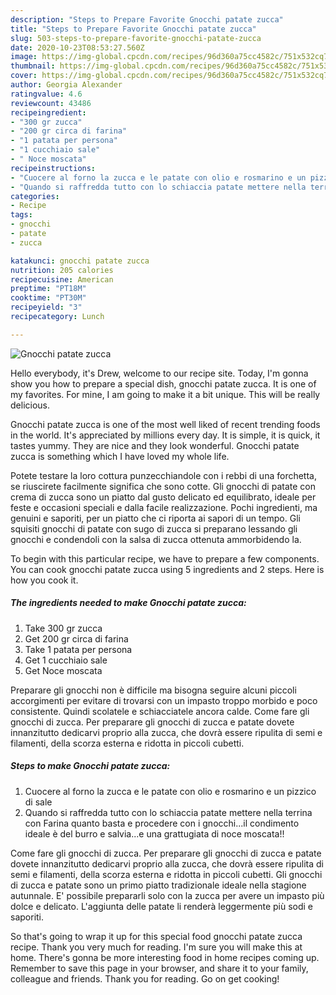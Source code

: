 ```yaml
---
description: "Steps to Prepare Favorite Gnocchi patate zucca"
title: "Steps to Prepare Favorite Gnocchi patate zucca"
slug: 503-steps-to-prepare-favorite-gnocchi-patate-zucca
date: 2020-10-23T08:53:27.560Z
image: https://img-global.cpcdn.com/recipes/96d360a75cc4582c/751x532cq70/gnocchi-patate-zucca-recipe-main-photo.jpg
thumbnail: https://img-global.cpcdn.com/recipes/96d360a75cc4582c/751x532cq70/gnocchi-patate-zucca-recipe-main-photo.jpg
cover: https://img-global.cpcdn.com/recipes/96d360a75cc4582c/751x532cq70/gnocchi-patate-zucca-recipe-main-photo.jpg
author: Georgia Alexander
ratingvalue: 4.6
reviewcount: 43486
recipeingredient:
- "300 gr zucca"
- "200 gr circa di farina"
- "1 patata per persona"
- "1 cucchiaio sale"
- " Noce moscata"
recipeinstructions:
- "Cuocere al forno la zucca e le patate con olio e rosmarino e un pizzico di sale"
- "Quando si raffredda tutto con lo schiaccia patate mettere nella terrina con Farina quanto basta e procedere con i gnocchi...il condimento ideale è del burro e salvia...e una grattugiata di noce moscata!!"
categories:
- Recipe
tags:
- gnocchi
- patate
- zucca

katakunci: gnocchi patate zucca 
nutrition: 205 calories
recipecuisine: American
preptime: "PT18M"
cooktime: "PT30M"
recipeyield: "3"
recipecategory: Lunch

---
```



![Gnocchi patate zucca](https://img-global.cpcdn.com/recipes/96d360a75cc4582c/751x532cq70/gnocchi-patate-zucca-recipe-main-photo.jpg)

Hello everybody, it's Drew, welcome to our recipe site. Today, I'm gonna show you how to prepare a special dish, gnocchi patate zucca. It is one of my favorites. For mine, I am going to make it a bit unique. This will be really delicious.

Gnocchi patate zucca is one of the most well liked of recent trending foods in the world. It's appreciated by millions every day. It is simple, it is quick, it tastes yummy. They are nice and they look wonderful. Gnocchi patate zucca is something which I have loved my whole life.

Potete testare la loro cottura punzecchiandole con i rebbi di una forchetta, se riuscirete facilmente significa che sono cotte. Gli gnocchi di patate con crema di zucca sono un piatto dal gusto delicato ed equilibrato, ideale per feste e occasioni speciali e dalla facile realizzazione. Pochi ingredienti, ma genuini e saporiti, per un piatto che ci riporta ai sapori di un tempo. Gli squisiti gnocchi di patate con sugo di zucca si preparano lessando gli gnocchi e condendoli con la salsa di zucca ottenuta ammorbidendo la.


To begin with this particular recipe, we have to prepare a few components. You can cook gnocchi patate zucca using 5 ingredients and 2 steps. Here is how you cook it.

<!--inarticleads1-->

##### The ingredients needed to make Gnocchi patate zucca:

1. Take 300 gr zucca
1. Get 200 gr circa di farina
1. Take 1 patata per persona
1. Get 1 cucchiaio sale
1. Get  Noce moscata


Preparare gli gnocchi non è difficile ma bisogna seguire alcuni piccoli accorgimenti per evitare di trovarsi con un impasto troppo morbido e poco consistente. Quindi scolatele e schiacciatele ancora calde. Come fare gli gnocchi di zucca. Per preparare gli gnocchi di zucca e patate dovete innanzitutto dedicarvi proprio alla zucca, che dovrà essere ripulita di semi e filamenti, della scorza esterna e ridotta in piccoli cubetti. 

<!--inarticleads2-->

##### Steps to make Gnocchi patate zucca:

1. Cuocere al forno la zucca e le patate con olio e rosmarino e un pizzico di sale
1. Quando si raffredda tutto con lo schiaccia patate mettere nella terrina con Farina quanto basta e procedere con i gnocchi...il condimento ideale è del burro e salvia...e una grattugiata di noce moscata!!


Come fare gli gnocchi di zucca. Per preparare gli gnocchi di zucca e patate dovete innanzitutto dedicarvi proprio alla zucca, che dovrà essere ripulita di semi e filamenti, della scorza esterna e ridotta in piccoli cubetti. Gli gnocchi di zucca e patate sono un primo piatto tradizionale ideale nella stagione autunnale. E&#39; possibile prepararli solo con la zucca per avere un impasto più dolce e delicato. L&#39;aggiunta delle patate li renderà leggermente più sodi e saporiti. 

So that's going to wrap it up for this special food gnocchi patate zucca recipe. Thank you very much for reading. I'm sure you will make this at home. There's gonna be more interesting food in home recipes coming up. Remember to save this page in your browser, and share it to your family, colleague and friends. Thank you for reading. Go on get cooking!
